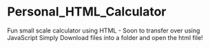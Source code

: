 # Personal_HTML_Calculator
Fun small scale calculator using HTML - Soon to transfer over using JavaScript
Simply Download files into a folder and open the html file!
